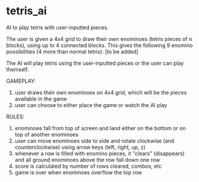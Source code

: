 # tetris_ai
AI to play tetris with user-inputted pieces.

The user is given a 4x4 grid to draw their own enominoes (tetris pieces of n blocks), using up to 4 connected blocks.
This gives the following 9 enomino possibilities (4 more than normal tetris):
[to be added]


The AI will play tetris using the user-inputted pieces or the user can play themself.

GAMEPLAY:
1. user draws their own enominoes on 4x4 grid, which will be the pieces available in the game
2. user can choose to either place the game or watch the AI play

RULES:
1. enominoes fall from top of screen and land either on the bottom or on top of another enominoes
2. user can move enominoes side to side and rotate clockwise (and counterclockwise) using arrow keys (left, right, up, z)
3. whenever a row is filled with enomino pieces, it "clears" (disappears) and all ground enominoes above the row fall down one row
4. score is calculated by number of rows cleared, combos, etc
5. game is over when enominoes overflow the top row
